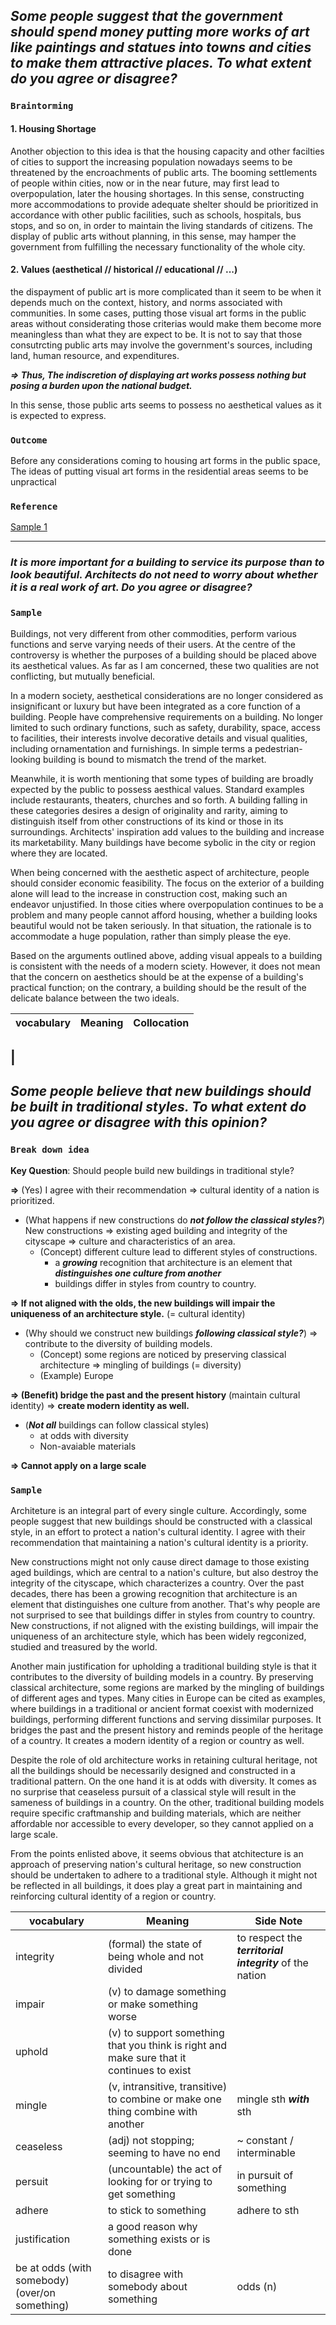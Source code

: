 ## _Some people suggest that the government should spend money putting more works of art like paintings and statues into towns and cities to make them attractive places. To what extent do you agree or disagree?_

### `Braintorming`

#### 1. Housing Shortage

  Another objection to this idea is that the housing capacity and other facilties of cities to support the increasing population nowadays seems to be threatened by the encroachments of public arts. The booming settlements of people within cities, now or in the near future, may first lead to overpopulation, later the housing shortages. In this sense, constructing more accommodations to provide adequate shelter should be prioritized in accordance with other public facilities, such as schools, hospitals, bus stops, and so on, in order to maintain the living standards of citizens. The display of public arts without planning, in this sense, may hamper the government from fulfilling the necessary functionality of the whole city. 

 
#### 2. Values (aesthetical // historical // educational // ...) 
the dispayment of public art is more complicated than it seem to be when it depends much on the context, history, and norms associated with communities. In some cases, putting those visual art forms in the public areas without considerating those criterias would make them become more meaningless than what they are expect to be. It is not to say that those consutrcting public arts may involve the government's sources, including land, human resource, and expenditures. 

___=> Thus, The indiscretion of displaying art works possess nothing but posing a burden upon the national budget.___

In this sense, those public arts seems to possess no aesthetical values as it is expected to express.


### `Outcome`


Before any considerations coming to housing art forms in the public space, 
The ideas of putting visual art forms in the residential areas seems to be unpractical

### `Reference`
[Sample 1](https://howtodoielts.com/ielts-essay-public-art/#google_vignette)

---------
### _It is more important for a building to service its purpose than to look beautiful. Architects do not need to worry about whether it is a real work of art. Do you agree or disagree?_
### `Sample`

  Buildings, not very different from other commodities, perform various functions and serve varying needs of their users. At the centre of the controversy is whether the purposes of a building should be placed above its aesthetical values. As far as I am concerned, these two qualities are not conflicting, but mutually beneficial.

  In a modern society, aesthetical considerations are no longer considered as insignificant or luxury but have been integrated as a core function of a building. People have comprehensive requirements on a building. No longer limited to such ordinary functions, such as safety, durability, space, access to facilities, their interests involve decorative details and visual qualities, including ornamentation and furnishings. In simple terms a pedestrian-looking building is bound to mismatch the trend of the market.

  Meanwhile, it is worth mentioning that some types of building are broadly expected by the public to possess aesthical values. Standard examples include restaurants, theaters, churches and so forth. A building falling in these categories desires a  design of originality and rarity, aiming to distinguish itself from other constructions of its kind or those in its surroundings. Architects' inspiration add values to the building and increase its marketability. Many buildings have become sybolic in the city or region where they are located.

  When being concerned with the aesthetic aspect of architecture, people should consider economic feasibility. The focus on the exterior of a building alone will lead to the increase in construction cost, making such an endeavor unjustified. In those cities where overpopulation continues to be a problem and many people cannot afford housing, whether a building looks beautiful would not be taken seriously. In that situation, the rationale is to accommodate a huge population, rather than simply please the eye.

  Based on the arguments outlined above, adding visual appeals to a building is consistent with the needs of a modern sciety. However, it does not mean that the concern on aesthetics should be at the expense of a building's practical function; on the contrary, a building should be the result of the delicate balance between the two ideals.


| vocabulary | Meaning | Collocation |
| ---------- | ------- | ----------- |
| 
--------
## _Some people believe that new buildings should be built in traditional styles. To what extent do you agree or disagree with this opinion?_

### `Break down idea`
__Key Question__: Should people build new buildings in traditional style?

__=>__ (Yes) I agree with their recommendation => cultural identity of a nation is prioritized. 

* (What happens if new constructions do ___not follow the classical styles?___) New constructions => existing aged building and integrity of the cityscape => culture and characteristics of an area.
  * (Concept) different culture lead to different styles of constructions.
    * a ___growing___ recognition that architecture is an element that ___distinguishes one culture from another___
    * buildings differ in styles from country to country.

__=> If not aligned with the olds, the new buildings will impair the uniqueness of an architecture style.__ (= cultural identity)

* (Why should we construct new buildings ___following classical style?___) => contribute to the diversity of building models.
  * (Concept) some regions are noticed by preserving classical architecture => mingling of buildings (= diversity)
  * (Example) Europe

__=> (Benefit) bridge the past and the present history__ (maintain cultural identity) => __create modern identity as well.__

* (___Not all___ buildings can follow classical styles)
  * at odds with diversity
  * Non-avaiable materials

__=> Cannot apply on a large scale__



### `Sample`

  Architeture is an integral part of every single culture. Accordingly, some people suggest that new buildings should be constructed with a classical style, in an effort to protect a nation's cultural identity. I agree with their recommendation that maintaining a nation's cultural identity is a priority.

  New constructions might not only cause direct damage to those existing aged buildings, which are central to a nation's culture, but also destroy the integrity of the cityscape, which characterizes a country. Over the past decades, there has been a growing recognition that architecture is an element that distinguishes one culture from another. That's why people are not surprised to see that buildings differ in styles from country to country. New constructions, if not aligned with the existing buildings, will impair the uniqueness of an architecture style, which has been widely regconized, studied and treasured by the world.

  Another main justification for upholding a traditional building style is that it contributes to the diversity of building models in a country. By preserving classical architecture, some regions are marked by the mingling of buildings of different ages and types. Many cities in Europe can be cited as examples, where buildings in a traditional or ancient format coexist with modernized buildings, performing different functions and serving dissimilar purposes. It bridges the past and the present history and reminds people of the heritage of a country. It creates a modern identity of a region or country as well.

  Despite the role of old architecture works in retaining cultural heritage, not all the buildings should be necessarily designed and constructed in a traditional pattern. On the one hand it is at odds with diversity. It comes as no surprise that ceaseless pursuit of a classical style will result in the sameness of buildings in a country. On the other, traditional building models require specific craftmanship and building materials, which are neither affordable nor accessible to every developer, so they cannot applied on a large scale.

  From the points enlisted above, it seems obvious that atchitecture is an approach of preserving nation's cultural heritage, so new construction should be undertaken to adhere to a traditional style. Although it might not be reflected in all buildings, it does play a great part in maintaining and reinforcing cultural identity of a region or country.

| vocabulary | Meaning | Side Note |
| ---------- | ------- | --------- |
| integrity  | (formal) the state of being whole and not divided | to respect the ___territorial integrity___ of the nation |
| impair     | (v) to damage something or make something worse |
| uphold     | (v) to support something that you think is right and make sure that it continues to exist |
| mingle     | (v, intransitive, transitive) to combine or make one thing combine with another | mingle sth ___with___ sth |
| ceaseless  | (adj) not stopping; seeming to have no end | ~ constant / interminable |
| persuit    | (uncountable) the act of looking for or trying to get something | in pursuit of something |
| adhere     | to stick to something | adhere to sth |
| justification | a good reason why something exists or is done |
| be at odds (with somebody) (over/on something) | to disagree with somebody about something | odds (n) |


